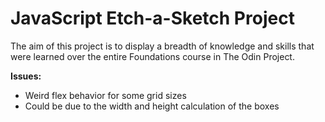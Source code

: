 # JavaScript Etch-a-Sketch Project

The aim of this project is to display a breadth of knowledge and skills that were learned over the entire Foundations course in The Odin Project.


**Issues:**
- Weird flex behavior for some grid sizes
- Could be due to the width and height calculation of the boxes
